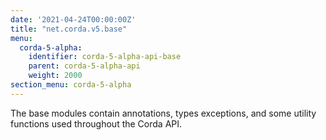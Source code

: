 ```yaml
---
date: '2021-04-24T00:00:00Z'
title: "net.corda.v5.base"
menu:
  corda-5-alpha:
    identifier: corda-5-alpha-api-base
    parent: corda-5-alpha-api
    weight: 2000
section_menu: corda-5-alpha
---
```

The base modules contain annotations, types exceptions, and some utility functions used throughout the Corda API.
